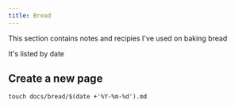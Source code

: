 ```yaml
---
title: Bread
---
```


This section contains notes and recipies I've used on baking bread

It's listed by date

## Create a new page

```shell
touch docs/bread/$(date +'%Y-%m-%d').md
```
